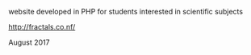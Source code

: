 website developed in PHP for students interested in scientific subjects

http://fractals.co.nf/

August 2017
